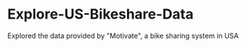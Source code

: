 # Explore-US-Bikeshare-Data
Explored the data provided by "Motivate", a bike sharing system in USA 
